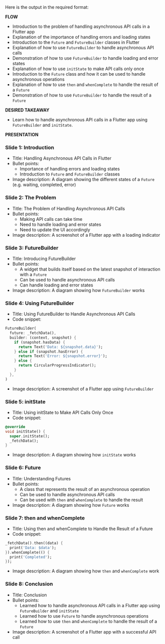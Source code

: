 Here is the output in the required format:

**FLOW**

* Introduction to the problem of handling asynchronous API calls in a Flutter app
* Explanation of the importance of handling errors and loading states
* Introduction to the `Future` and `FutureBuilder` classes in Flutter
* Explanation of how to use `FutureBuilder` to handle asynchronous API calls
* Demonstration of how to use `FutureBuilder` to handle loading and error states
* Explanation of how to use `initState` to make API calls only once
* Introduction to the `Future` class and how it can be used to handle asynchronous operations
* Explanation of how to use `then` and `whenComplete` to handle the result of a `Future`
* Demonstration of how to use `FutureBuilder` to handle the result of a `Future`

**DESIRED TAKEAWAY**

* Learn how to handle asynchronous API calls in a Flutter app using `FutureBuilder` and `initState`.

**PRESENTATION**

### Slide 1: Introduction

* Title: Handling Asynchronous API Calls in Flutter
* Bullet points:
	+ Importance of handling errors and loading states
	+ Introduction to `Future` and `FutureBuilder` classes
* Image description: A diagram showing the different states of a `Future` (e.g. waiting, completed, error)

### Slide 2: The Problem

* Title: The Problem of Handling Asynchronous API Calls
* Bullet points:
	+ Making API calls can take time
	+ Need to handle loading and error states
	+ Need to update the UI accordingly
* Image description: A screenshot of a Flutter app with a loading indicator

### Slide 3: FutureBuilder

* Title: Introducing FutureBuilder
* Bullet points:
	+ A widget that builds itself based on the latest snapshot of interaction with a `Future`
	+ Can be used to handle asynchronous API calls
	+ Can handle loading and error states
* Image description: A diagram showing how `FutureBuilder` works

### Slide 4: Using FutureBuilder

* Title: Using FutureBuilder to Handle Asynchronous API Calls
* Code snippet:
```dart
FutureBuilder(
  future: _fetchData(),
  builder: (context, snapshot) {
    if (snapshot.hasData) {
      return Text('Data: ${snapshot.data}');
    } else if (snapshot.hasError) {
      return Text('Error: ${snapshot.error}');
    } else {
      return CircularProgressIndicator();
    }
  },
)
```
* Image description: A screenshot of a Flutter app using `FutureBuilder`

### Slide 5: initState

* Title: Using initState to Make API Calls Only Once
* Code snippet:
```dart
@override
void initState() {
  super.initState();
  _fetchData();
}
```
* Image description: A diagram showing how `initState` works

### Slide 6: Future

* Title: Understanding Futures
* Bullet points:
	+ A class that represents the result of an asynchronous operation
	+ Can be used to handle asynchronous API calls
	+ Can be used with `then` and `whenComplete` to handle the result
* Image description: A diagram showing how `Future` works

### Slide 7: then and whenComplete

* Title: Using then and whenComplete to Handle the Result of a Future
* Code snippet:
```dart
_fetchData().then((data) {
  print('Data: $data');
}).whenComplete(() {
  print('Completed');
});
```
* Image description: A diagram showing how `then` and `whenComplete` work

### Slide 8: Conclusion

* Title: Conclusion
* Bullet points:
	+ Learned how to handle asynchronous API calls in a Flutter app using `FutureBuilder` and `initState`
	+ Learned how to use `Future` to handle asynchronous operations
	+ Learned how to use `then` and `whenComplete` to handle the result of a `Future`
* Image description: A screenshot of a Flutter app with a successful API call
